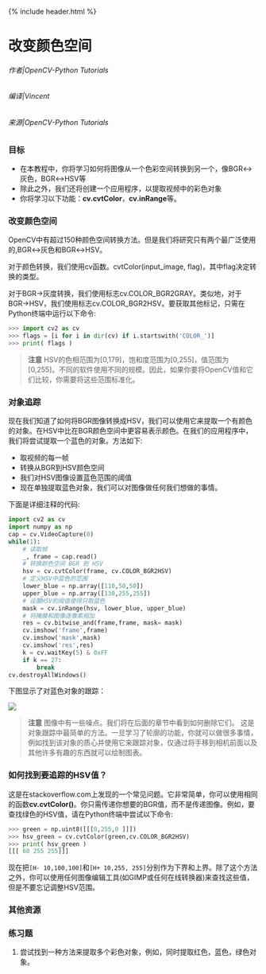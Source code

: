 {% include header.html %}

# 改变颜色空间

###### 作者|OpenCV-Python Tutorials
###### 编译|Vincent
###### 来源|OpenCV-Python Tutorials  

### 目标

- 在本教程中，你将学习如何将图像从一个色彩空间转换到另一个，像BGR↔灰色，BGR↔HSV等
- 除此之外，我们还将创建一个应用程序，以提取视频中的彩色对象
- 你将学习以下功能：**cv.cvtColor**，**cv.inRange**等。

### 改变颜色空间

OpenCV中有超过150种颜色空间转换方法。但是我们将研究只有两个最广泛使用的,BGR↔灰色和BGR↔HSV。

对于颜色转换，我们使用cv函数。cvtColor(input_image, flag)，其中flag决定转换的类型。

对于BGR→灰度转换，我们使用标志cv.COLOR_BGR2GRAY。类似地，对于BGR→HSV，我们使用标志cv.COLOR_BGR2HSV。要获取其他标记，只需在Python终端中运行以下命令:

```python
>>> import cv2 as cv
>>> flags = [i for i in dir(cv) if i.startswith('COLOR_')]
>>> print( flags )
```

> **注意**
HSV的色相范围为[0,179]，饱和度范围为[0,255]，值范围为[0,255]。不同的软件使用不同的规模。因此，如果你要将OpenCV值和它们比较，你需要将这些范围标准化。

### 对象追踪

现在我们知道了如何将BGR图像转换成HSV，我们可以使用它来提取一个有颜色的对象。在HSV中比在BGR颜色空间中更容易表示颜色。在我们的应用程序中，我们将尝试提取一个蓝色的对象。方法如下:
- 取视频的每一帧
- 转换从BGR到HSV颜色空间
- 我们对HSV图像设置蓝色范围的阈值
- 现在单独提取蓝色对象，我们可以对图像做任何我们想做的事情。

下面是详细注释的代码:

```python
import cv2 as cv
import numpy as np
cap = cv.VideoCapture(0)
while(1):
    # 读取帧
    _, frame = cap.read()
    # 转换颜色空间 BGR 到 HSV
    hsv = cv.cvtColor(frame, cv.COLOR_BGR2HSV)
    # 定义HSV中蓝色的范围
    lower_blue = np.array([110,50,50])
    upper_blue = np.array([130,255,255])
    # 设置HSV的阈值使得只取蓝色
    mask = cv.inRange(hsv, lower_blue, upper_blue)
    # 将掩膜和图像逐像素相加
    res = cv.bitwise_and(frame,frame, mask= mask)
    cv.imshow('frame',frame)
    cv.imshow('mask',mask)
    cv.imshow('res',res)
    k = cv.waitKey(5) & 0xFF
    if k == 27:
        break
cv.destroyAllWindows()
```

下图显示了对蓝色对象的跟踪：

![](http://qiniu.aihubs.net/frame.jpg)

> **注意**
  图像中有一些噪点。我们将在后面的章节中看到如何删除它们。
  这是对象跟踪中最简单的方法。一旦学习了轮廓的功能，你就可以做很多事情，例如找到该对象的质心并使用它来跟踪对象，仅通过将手移到相机前面以及其他许多有趣的东西就可以绘制图表。

### 如何找到要追踪的HSV值？

这是在stackoverflow.com上发现的一个常见问题。它非常简单，你可以使用相同的函数**cv.cvtColor()**。你只需传递你想要的BGR值，而不是传递图像。例如，要查找绿色的HSV值，请在Python终端中尝试以下命令:

```python
>>> green = np.uint8([[[0,255,0 ]]])
>>> hsv_green = cv.cvtColor(green,cv.COLOR_BGR2HSV)
>>> print( hsv_green )
[[[ 60 255 255]]]
```

现在把`[H- 10,100,100]`和`[H+ 10,255, 255]`分别作为下界和上界。除了这个方法之外，你可以使用任何图像编辑工具(如GIMP或任何在线转换器)来查找这些值，但是不要忘记调整HSV范围。

### 其他资源

### 练习题
1. 尝试找到一种方法来提取多个彩色对象，例如，同时提取红色，蓝色，绿色对象。